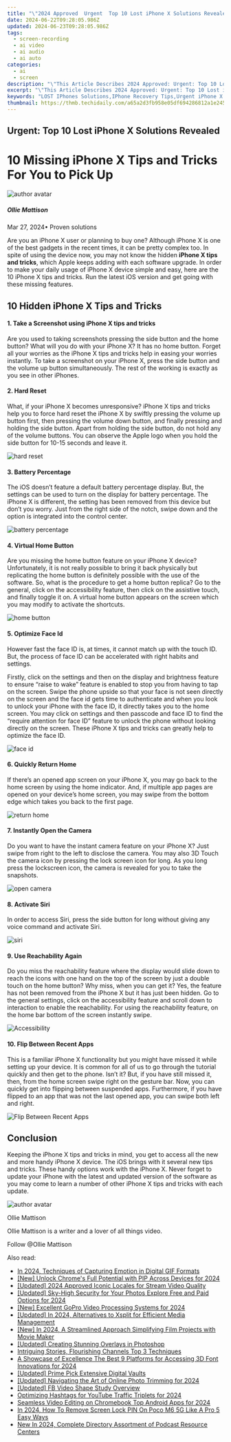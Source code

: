 ```yaml
---
title: "\"2024 Approved  Urgent  Top 10 Lost iPhone X Solutions Revealed\""
date: 2024-06-22T09:28:05.986Z
updated: 2024-06-23T09:28:05.986Z
tags: 
  - screen-recording
  - ai video
  - ai audio
  - ai auto
categories: 
  - ai
  - screen
description: "\"This Article Describes 2024 Approved: Urgent: Top 10 Lost iPhone X Solutions Revealed\""
excerpt: "\"This Article Describes 2024 Approved: Urgent: Top 10 Lost iPhone X Solutions Revealed\""
keywords: "LOST IPhones Solutions,IPhone Recovery Tips,Urgent iPhone X Finder,IPadx Loss Remedy,IOS Device Retrieval Hacks,Quick iPhone X Find Solution,Emergency Lost Apple Tech Help"
thumbnail: https://thmb.techidaily.com/a65a2d3fb958e05df694286812a1e2454a9d6c6ff463421241eb49561be7ce4c.jpg
---
```


## Urgent: Top 10 Lost iPhone X Solutions Revealed

# 10 Missing iPhone X Tips and Tricks For You to Pick Up

![author avatar](https://images.wondershare.com/filmora/article-images/ollie-mattison.jpg)

##### Ollie Mattison

 Mar 27, 2024• Proven solutions

Are you an iPhone X user or planning to buy one? Although iPhone X is one of the best gadgets in the recent times, it can be pretty complex too. In spite of using the device now, you may not know the hidden **iPhone X tips and tricks**, which Apple keeps adding with each software upgrade. In order to make your daily usage of iPhone X device simple and easy, here are the 10 iPhone X tips and tricks. Run the latest iOS version and get going with these missing features.

## 10 Hidden iPhone X Tips and Tricks

#### 1\. Take a Screenshot using iPhone X tips and tricks

Are you used to taking screenshots pressing the side button and the home button? What will you do with your iPhone X? It has no home button. Forget all your worries as the iPhone X tips and tricks help in easing your worries instantly. To take a screenshot on your iPhone X, press the side button and the volume up button simultaneously. The rest of the working is exactly as you see in other iPhones.

#### 2\. Hard Reset

What, if your iPhone X becomes unresponsive? iPhone X tips and tricks help you to force hard reset the iPhone X by swiftly pressing the volume up button first, then pressing the volume down button, and finally pressing and holding the side button. Apart from holding the side button, do not hold any of the volume buttons. You can observe the Apple logo when you hold the side button for 10-15 seconds and leave it.

![hard reset](https://images.wondershare.com/filmora/article-images/iPhone-X-Hard-Reset-Buttons-min.png)

#### 3\. Battery Percentage

The iOS doesn’t feature a default battery percentage display. But, the settings can be used to turn on the display for battery percentage. The iPhone X is different, the setting has been removed from this device but don’t you worry. Just from the right side of the notch, swipe down and the option is integrated into the control center.

![battery percentage](https://images.wondershare.com/filmora/article-images/iOS_battery_percentage.jpg)

#### 4\. Virtual Home Button

Are you missing the home button feature on your iPhone X device? Unfortunately, it is not really possible to bring it back physically but replicating the home button is definitely possible with the use of the software. So, what is the procedure to get a home button replica? Go to the general, click on the accessibility feature, then click on the assistive touch, and finally toggle it on. A virtual home button appears on the screen which you may modify to activate the shortcuts.

![home button](https://images.wondershare.com/filmora/article-images/iphone-home-button.jpg)

#### 5\. Optimize Face Id

However fast the face ID is, at times, it cannot match up with the touch ID. But, the process of face ID can be accelerated with right habits and settings.

Firstly, click on the settings and then on the display and brightness feature to ensure “raise to wake” feature is enabled to stop you from having to tap on the screen. Swipe the phone upside so that your face is not seen directly on the screen and the face id gets time to authenticate and when you look to unlock your iPhone with the face ID, it directly takes you to the home screen. You may click on settings and then passcode and face ID to find the “require attention for face ID” feature to unlock the phone without looking directly on the screen. These iPhone X tips and tricks can greatly help to optimize the face ID.

![face id](https://images.wondershare.com/filmora/article-images/settings-face-id2.jpg)

#### 6\. Quickly Return Home

If there’s an opened app screen on your iPhone X, you may go back to the home screen by using the home indicator. And, if multiple app pages are opened on your device’s home screen, you may swipe from the bottom edge which takes you back to the first page.

![return home](https://images.wondershare.com/filmora/article-images/home-indicator-iphone-x.jpg)

#### 7\. Instantly Open the Camera

Do you want to have the instant camera feature on your iPhone X? Just swipe from right to the left to disclose the camera. You may also 3D Touch the camera icon by pressing the lock screen icon for long. As you long press the lockscreen icon, the camera is revealed for you to take the snapshots.

![open camera](https://images.wondershare.com/filmora/article-images/iphone-x-open-camera.jpg)

#### 8\. Activate Siri

In order to access Siri, press the side button for long without giving any voice command and activate Siri.

![siri](https://images.wondershare.com/filmora/article-images/siri.jpg)

#### 9\. Use Reachability Again

Do you miss the reachability feature where the display would slide down to reach the icons with one hand on the top of the screen by just a double touch on the home button? Why miss, when you can get it? Yes, the feature has not been removed from the iPhone X but it has just been hidden. Go to the general settings, click on the accessibility feature and scroll down to interaction to enable the reachability. For using the reachability feature, on the home bar bottom of the screen instantly swipe.

![Accessibility](https://images.wondershare.com/filmora/article-images/Accessibility.png)

#### 10\. Flip Between Recent Apps

This is a familiar iPhone X functionality but you might have missed it while setting up your device. It is common for all of us to go through the tutorial quickly and then get to the phone. Isn’t it? But, if you have still missed it, then, from the home screen swipe right on the gesture bar. Now, you can quickly get into flipping between suspended apps. Furthermore, if you have flipped to an app that was not the last opened app, you can swipe both left and right.

![Flip Between Recent Apps](https://images.wondershare.com/filmora/article-images/iphone-x-multitasking.jpg)

## Conclusion

Keeping the iPhone X tips and tricks in mind, you get to access all the new and more handy iPhone X device. The iOS brings with it several new tips and tricks. These handy options work with the iPhone X. Never forget to update your iPhone with the latest and updated version of the software as you may come to learn a number of other iPhone X tips and tricks with each update.

![author avatar](https://images.wondershare.com/filmora/article-images/ollie-mattison.jpg)

Ollie Mattison

Ollie Mattison is a writer and a lover of all things video.

Follow @Ollie Mattison


<ins class="adsbygoogle"
     style="display:block"
     data-ad-format="autorelaxed"
     data-ad-client="ca-pub-7571918770474297"
     data-ad-slot="1223367746"></ins>



<ins class="adsbygoogle"
     style="display:block"
     data-ad-client="ca-pub-7571918770474297"
     data-ad-slot="8358498916"
     data-ad-format="auto"
     data-full-width-responsive="true"></ins>


<span class="atpl-alsoreadstyle">Also read:</span>
<div><ul>
<li><a href="https://fox-hovers.techidaily.com/in-2024-techniques-of-capturing-emotion-in-digital-gif-formats/"><u>In 2024, Techniques of Capturing Emotion in Digital GIF Formats</u></a></li>
<li><a href="https://fox-hovers.techidaily.com/new-unlock-chromes-full-potential-with-pip-across-devices-for-2024/"><u>[New] Unlock Chrome's Full Potential with PIP Across Devices for 2024</u></a></li>
<li><a href="https://fox-hovers.techidaily.com/updated-2024-approved-iconic-locales-for-stream-video-quality/"><u>[Updated] 2024 Approved  Iconic Locales for Stream Video Quality</u></a></li>
<li><a href="https://fox-hovers.techidaily.com/updated-sky-high-security-for-your-photos-explore-free-and-paid-options-for-2024/"><u>[Updated] Sky-High Security for Your Photos  Explore Free and Paid Options for 2024</u></a></li>
<li><a href="https://fox-hovers.techidaily.com/new-excellent-gopro-video-processing-systems-for-2024/"><u>[New] Excellent GoPro Video Processing Systems for 2024</u></a></li>
<li><a href="https://fox-hovers.techidaily.com/updated-in-2024-alternatives-to-xsplit-for-efficient-media-management/"><u>[Updated] In 2024, Alternatives to Xsplit for Efficient Media Management</u></a></li>
<li><a href="https://fox-hovers.techidaily.com/new-in-2024-a-streamlined-approach-simplifying-film-projects-with-movie-maker/"><u>[New] In 2024, A Streamlined Approach  Simplifying Film Projects with Movie Maker</u></a></li>
<li><a href="https://fox-hovers.techidaily.com/updated-creating-stunning-overlays-in-photoshop/"><u>[Updated] Creating Stunning Overlays in Photoshop</u></a></li>
<li><a href="https://youtube-clips.techidaily.com/intriguing-stories-flourishing-channels-top-3-techniques/"><u>Intriguing Stories, Flourishing Channels  Top 3 Techniques</u></a></li>
<li><a href="https://extra-resources.techidaily.com/a-showcase-of-excellence-the-best-9-platforms-for-accessing-3d-font-innovations-for-2024/"><u>A Showcase of Excellence  The Best 9 Platforms for Accessing 3D Font Innovations for 2024</u></a></li>
<li><a href="https://extra-guidance.techidaily.com/updated-prime-pick-extensive-digital-vaults/"><u>[Updated] Prime Pick  Extensive Digital Vaults</u></a></li>
<li><a href="https://vp-tips.techidaily.com/updated-navigating-the-art-of-online-photo-trimming-for-2024/"><u>[Updated] Navigating the Art of Online Photo Trimming for 2024</u></a></li>
<li><a href="https://facebook-video-files.techidaily.com/updated-fb-video-shape-study-overview/"><u>[Updated] FB Video Shape Study Overview</u></a></li>
<li><a href="https://facebook-video-share.techidaily.com/optimizing-hashtags-for-youtube-traffic-triplets-for-2024/"><u>Optimizing Hashtags for YouTube Traffic Triplets for 2024</u></a></li>
<li><a href="https://ai-video-apps.techidaily.com/seamless-video-editing-on-chromebook-top-android-apps-for-2024/"><u>Seamless Video Editing on Chromebook Top Android Apps for 2024</u></a></li>
<li><a href="https://easy-unlock-android.techidaily.com/in-2024-how-to-remove-screen-lock-pin-on-poco-m6-5g-like-a-pro-5-easy-ways-by-drfone-android/"><u>In 2024, How To Remove Screen Lock PIN On Poco M6 5G Like A Pro 5 Easy Ways</u></a></li>
<li><a href="https://audio-editing.techidaily.com/new-in-2024-complete-directory-assortment-of-podcast-resource-centers/"><u>New In 2024, Complete Directory Assortment of Podcast Resource Centers</u></a></li>
</ul></div>
